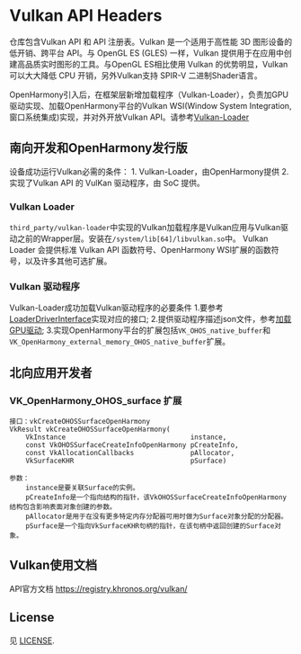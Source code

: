 # Vulkan API Headers

仓库包含Vulkan API 和 API 注册表。Vulkan 是一个适用于高性能 3D 图形设备的低开销、跨平台 API。与 OpenGL ES (GLES) 一样，Vulkan 提供用于在应用中创建高品质实时图形的工具。与OpenGL ES相比使用 Vulkan 的优势明显，Vulkan可以大大降低 CPU 开销，另外Vulkan支持 SPIR-V 二进制Shader语言。

OpenHarmony引入后，在框架层新增加载程序（Vulkan-Loader），负责加GPU驱动实现、加载OpenHarmony平台的Vulkan WSI(Window System Integration, 窗口系统集成)实现，并对外开放Vulkan API。请参考[Vulkan-Loader](https://gitee.com/openharmony/third_party_vulkan-loader/blob/master/README_OpenHarmony.md)


## 南向开发和OpenHarmony发行版

设备成功运行Vulkan必需的条件：
    1. Vulkan-Loader，由OpenHarmony提供
    2. 实现了Vulkan API 的 VulKan 驱动程序，由 SoC 提供。

### Vulkan Loader

`third_party/vulkan-loader`中实现的Vulkan加载程序是Vulkan应用与Vulkan驱动之前的Wrapper层。安装在`/system/lib[64]/libvulkan.so`中。
Vulkan Loader 会提供标准 Vulkan API 函数符号、OpenHarmony WSI扩展的函数符号，以及许多其他可选扩展。


### Vulkan 驱动程序

Vulkan-Loader成功加载Vulkan驱动程序的必要条件
    1.要参考[LoaderDriverInterface](https://gitee.com/openharmony/third_party_vulkan-loader/blob/master/docs/LoaderDriverInterface.md)实现对应的接口;
    2.提供驱动程序描述json文件，参考[加载GPU驱动](https://gitee.com/openharmony/third_party_vulkan-loader/blob/master/README_OpenHarmony.md#%E5%8A%A0%E8%BD%BDgpu%E9%A9%B1%E5%8A%A8);
    3.实现OpenHarmony平台的扩展包括`VK_OHOS_native_buffer`和`VK_OpenHarmony_external_memory_OHOS_native_buffer`扩展。


## 北向应用开发者

### VK_OpenHarmony_OHOS_surface 扩展

    接口：vkCreateOHOSSurfaceOpenHarmony
    VkResult vkCreateOHOSSurfaceOpenHarmony(
        VkInstance                               instance,
        const VkOHOSSurfaceCreateInfoOpenHarmony pCreateInfo, 
        const VkAllocationCallbacks              pAllocator,
        VkSurfaceKHR                             pSurface)

    参数：
        instance是要关联Surface的实例。
        pCreateInfo是一个指向结构的指针，该VkOHOSSurfaceCreateInfoOpenHarmony 结构包含影响表面对象创建的参数。
        pAllocator是用于在没有更多特定内存分配器可用时做为Surface对象分配的分配器。
        pSurface是一个指向VkSurfaceKHR句柄的指针，在该句柄中返回创建的Surface对象。


## Vulkan使用文档

API官方文档  https://registry.khronos.org/vulkan/


## License

见 [LICENSE](LICENSE).
